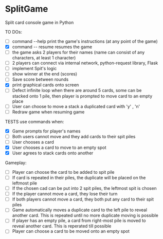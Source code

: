 # SplitGame
Split card console game in Python

TO DOs:
- [ ] command --help print the game's instructions (at any point of the game)
- [x] command -- resume resumes the game
- [ ] the game asks 2 players for their names (name can consist of any characters, at least 1 character)
- [ ] 2 players can connect via internal network, python-request library, Flask
- [ ] implement Spit's logic
- [ ] show winner at the end (scores)
- [ ] Save score between rounds
- [x] print graphical cards onto screen
- [ ] Defect infinite loop when there are around 5 cards, some can be stacked onto 1 pile, then player is prompted to move card to an empty place
- [ ] User can choose to move a stack a duplicated card with 'y' , 'n'
- [ ] Redraw game when resuming game

TESTS use commands when:
- [x] Game prompts for player's names
- [ ] Both users cannot move and they add cards to their spit piles
- [ ] User chooses a card
- [x] User chooses a card to move to an empty spot
- [x] User agrees to stack cards onto another 

Gameplay:
- [ ] Player can choose the card to be added to spit pile
- [ ] If card is repeated in their piles, the duplicate will be placed on the leftmost pile
- [ ] If the chosen cad can be put into 2 spit piles, the leftmost spit is chosen
- [ ] If the player cannot move a card, they lose their turn
- [ ] If both players cannot move a card, they both put any card to their spit piles
- [ ] Game automatically moves a duplicate card to the left pile to reveal another card. This is repeated until no more duplicate moving is possible
- [ ] If player has an empty pile, a card from right-most pile is moved to reveal another card. This is reperated till possible
- [ ] Player can choose a card to be moved onto an empty spot
